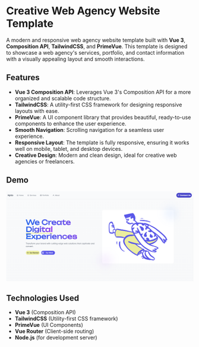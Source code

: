 # Creative Web Agency Website Template

A modern and responsive web agency website template built with **Vue 3**, **Composition API**, **TailwindCSS**, and **PrimeVue**. This template is designed to showcase a web agency's services, portfolio, and contact information with a visually appealing layout and smooth interactions.

## Features

- **Vue 3 Composition API**: Leverages Vue 3's Composition API for a more organized and scalable code structure.
- **TailwindCSS**: A utility-first CSS framework for designing responsive layouts with ease.
- **PrimeVue**: A UI component library that provides beautiful, ready-to-use components to enhance the user experience.
- **Smooth Navigation**: Scrolling navigation for a seamless user experience.
- **Responsive Layout**: The template is fully responsive, ensuring it works well on mobile, tablet, and desktop devices.
- **Creative Design**: Modern and clean design, ideal for creative web agencies or freelancers.

## Demo

![Site Screenshot](./public/site_screenshot.png)

## Technologies Used

- **Vue 3** (Composition API)
- **TailwindCSS** (Utility-first CSS framework)
- **PrimeVue** (UI Components)
- **Vue Router** (Client-side routing)
- **Node.js** (for development server)
